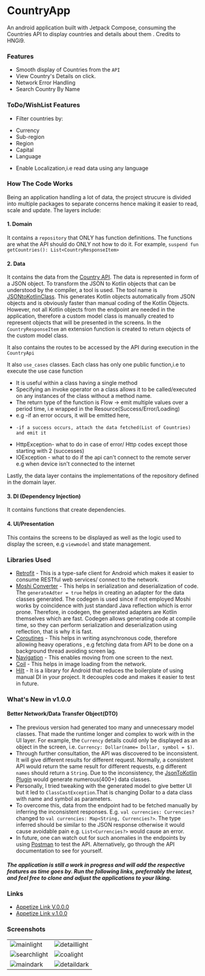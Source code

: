 # CountryApp
An android application built with Jetpack Compose, consuming the Countries API to display countries and details about them . Credits to HNGi9.

### Features
- Smooth display of Countries from the `API`
- View Country's Details on click.
- Network Error Handling
- Search Country By Name

### ToDo/WishList Features
 - Filter countries by:
  * Currency
  * Sub-region
  * Region
  * Capital
  * Language
 - Enable Localization,i.e read data using any language
### How The Code Works
Being an application handling a lot of data, the project strucure is divided into multiple packages to separate concerns hence making it easier to read, scale and update.
The layers include:
#### 1. Domain
It contains a `repository` that ONLY has function definitions. The functions are what the API should do ONLY not how to do it. For example, `suspend fun getCountries(): List<CountryResponseItem>`
#### 2. Data
It contains the data from the [Country API](https://restcountries.com/v3.1/all). The data is represented in form of a JSON object. 
To transform the JSON to Kotlin objects that can be understood by the compiler, a tool is used.
The tool name is [JSONtoKotlinClass](https://plugins.jetbrains.com/plugin/9960-json-to-kotlin-class-jsontokotlinclass-). This generates Kotlin objects automatically from JSON objects and is obviously faster than manual coding of the Kotlin Objects.
However, not all Kotlin objects from the endpoint are needed in the application, therefore a custom model class is manually created to represent objects that will be presented in the screens.
In the `CountryResponseItem` an extension function is created to return objects of the custom model class.
 
It also contains the routes to be accessed by the API during execution in the `CountryApi`

It also `use_cases` classes.
Each class has only one public function,i.e to execute the use case function
 * It is useful within a class having a single method
 * Specifying an invoke operator on a class allows it to be called/executed on any instances of the class without a method name.
 * The return type of the function is Flow -> emit multiple values over a period time, i.e wrapped in the Resource(Success/Error/Loading)
 * e.g -if an error occurs, it will be emitted here,
 *     -if a success occurs, attach the data fetched(List of Countries) and emit it
 * HttpException- what to do in case of error/ Http codes except those starting with 2 (successes)
 * IOException - what to do if the api can't connect to the remote server e.g when device isn't connected to the internet

 Lastly, the data layer contains the implementations of the repository defined in the domain layer.
 
 #### 3. DI (Dependency Injection)
  It contains functions that create dependencies.
 #### 4. UI/Presentation
 This contains the screens to be displayed as well as the logic used to display the screen, e.g `viewmodel` and state management.
 
 ### Libraries Used
 - [Retrofit](https://square.github.io/retrofit/) - This is a type-safe client for Android which makes it easier to consume RESTful web services/ connect to the network.
 - [Moshi Converter](https://github.com/square/moshi) - This helps in serialization and deserialization of code. The `generateAdter = true` helps in creating an adapter for the data classes generated.
 The codegen is used since if not employed Moshi works by coincidence with just standard Java reflection which is error prone. Therefore, in codegen, the generated adapters are Kotlin themselves which are fast.
 Codegen allows generating code at compile time, so they can perform serialization and deserialization using reflection, that is why it is fast.
 - [Coroutines](https://kotlinlang.org/docs/coroutines-basics.html) - This helps in writing asynchronous code, therefore allowing heavy operations , e.g fetching data from API to be done on a background thread avoiding screen lag.
 - [Navigation](https://developer.android.com/guide/navigation/navigation-getting-started) - This enables moving from one screen to the next.
 - [Coil](https://coil-kt.github.io/coil/compose/) - This helps in image loading from the network.
 - [Hilt](https://dagger.dev/hilt/) - It is a library for Android that reduces the boilerplate of using manual DI in your project. It decouples code and makes it easier to test in future.
 
 ### What's New in v1.0.0
 #### Better Network/Data Transfer Object(DTO)
 - The previous version had generated too many and unnecessary model classes. That made the runtime longer and complex to work with in the UI layer. For example, the `Currency` details could only be displayed as an object in the screen, i.e. `Currency: Dollar(name= Dollar, symbol = $)`.
 - Through further consultation, the API was discovered to be inconsistent. It will give different results for different request. Normally, a consistent API would return the same result for different requests, e.g different `names` should return a `String`. Due to the inconsistency, the [JsonToKotlin Plugin](https://plugins.jetbrains.com/plugin/9960-json-to-kotlin-class-jsontokotlinclass-) would generate numerous(400+) data classes.
 - Personally, I tried tweaking with the generated model to give better UI but it led to `ClassCastException`.That is changing Dollar to a data class with name and symbol as parameters.
 - To overcome this, data from the endpoint had to be fetched manually by inferring the inconsistent responses. E.g. ```val currencies: Currencies?``` changed to ```val currencies: Map<String, Currencies?>```. The type inferred should be similar to the JSON response otherwise it would cause avoidable pain e.g. `List<Currencies?>` would cause an error.
 - In future, one can watch out for such anomalies in the endpoints by using [Postman](https://www.postman.com/) to test the API. Alternatively, go through the API documentation to see for yourself.
 ##### The application is still a work in progress and will add the respective features as time goes by. Run the following links, preferrably the latest, and feel free to clone and adjust the applications to your liking.
 ### Links
 - [Appetize Link V.0.0.0](https://appetize.io/app/6sb76yokly4ppcegmsxhoexjvm)
 - [Appetize Link v.1.0.0](https://appetize.io/app/m44ha2dvhb3fu5tlud3jrx45am?device=pixel4&osVersion=11.0&scale=75)
 
 ### Screenshots
 <table>
  <tr>
   <td><img src = "https://user-images.githubusercontent.com/64706463/217352436-c928abcc-beac-44db-ba28-4a642067b2d9.png" alt = "mainlight"></td>
   <td><img src = "https://user-images.githubusercontent.com/64706463/217352414-654acbff-6a39-4e40-b75e-c099f868bb07.png" alt = "detaillight"></td>
      
  </tr> 
  <tr>
      <td><img src = "https://user-images.githubusercontent.com/64706463/217352442-1bce1bee-854a-4c23-b868-3d8611d05845.png" alt = "searchlight"></td>
      <td><img src = "https://user-images.githubusercontent.com/64706463/217352391-941798a6-b524-4d31-a4ec-e20672c6f6e6.png" alt = "coalight"></td>
  
  </tr>
      <td><img src = "https://user-images.githubusercontent.com/64706463/217352426-28cecdf5-da93-445b-96b0-8c22bf444baf.png" alt = "maindark"></td>
      <td><img src = "https://user-images.githubusercontent.com/64706463/217352411-aa0e5f31-b2eb-41c1-83fb-edc4c4597685.png" alt = "detaildark"></td>
  <tr>
    
</table>
